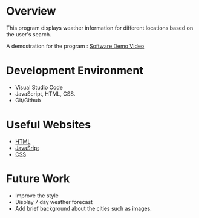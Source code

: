 # Overview

This program displays weather information for different locations based on the user's search.



A demostration for the program : [Software Demo Video](http://youtube.link.goes.here)
# Development Environment

* Visual Studio Code
* JavaScript, HTML, CSS.
* Git/Github




# Useful Websites

- [HTML](https://www.bing.com/search?pglt=43&q=html&cvid=2ae28b24625e46c6b7ea32657e99d6de&gs_lcrp=EgZjaHJvbWUyBggAEEUYOTIGCAEQRRg8MgYIAhBFGDwyBggDEEUYPDIGCAQQRRhB0gEINzM5OWowajGoAgCwAgA&FORM=ANNTA1&PC=U531)
- [JavaSript](https://www.bing.com/search?pglt=43&q=JAVASCRIPT&cvid=2e5ba9ab6ea64f9989aaedda8d2932c2&gs_lcrp=EgZjaHJvbWUyBggAEEUYOTIGCAEQABhAMgYIAhAAGEAyBggDEAAYQDIGCAQQABhAMgYIBRAAGEAyBggGEAAYQDIGCAcQABhAMgYICBBFGD3SAQkxMDYxNWowajGoAgCwAgA&FORM=ANNTA1&PC=U531)
- [CSS](/www.bing.com/search?q=css&cvid=337ecc24473d4a908b41ff0b4c4cf893&gs_lcrp=EgZjaHJvbWUyBggAEEUYOTIGCAEQIxgnMgYIAhAjGCcyBggDECMYJzIGCAQQIxgnMgYIBRAjGCcyBggGEAAYQDIGCAcQABhAMgYICBAjGCfSAQg2MjY3ajBqOagCBLACAQ&FORM=ANAB01&PC=U531)


# Future Work
- Improve the style 
- Display 7 day weather forecast
- Add brief background about the cities such as images.
